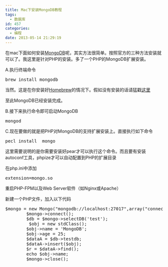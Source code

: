 ```yaml
---
title: Mac下安装MongoDB教程
tags:
  - 数据库
id: 457
categories:
  - 编程
date: 2013-05-14 21:29:19
---
```


在mac下面如何安装[MongoDB](http://www.mongodb.org/ "MongoDB")呢，其实方法很简单。按照官方的三种方法安装就可以了。我这里是针对PHP的安装。多了一个PHP的MongoDB扩展安装。

A.执行终端命令

<pre>brew install mongodb</pre>

当然。这是在你安装好[Homebrew](https://github.com/mxcl/homebrew "homebrew")的情况下。假如没有安装的话请猛戳[这里](http://mxcl.github.io/homebrew/ "homebrew")

至此MongoDB已经安装完成。

B.接下来执行命令即可启动MongoDB

<pre>mongod</pre>

C.现在要做的就是把PHP对MongoDB的支持扩展安装上。直接执行如下命令

<pre>pecl install  mongo</pre>

这里需要说明的是你需要安装好pear才可以执行这个命令。而且要有安装autoconf工具，phpize才可以自动配置到PHP的扩展目录

在php.ini中添加

<pre>extension=mongo.so</pre>

重启PHP-FPM以及Web Server软件（如Nginx或Apache）

新建一个PHP文件，加入以下代码

<pre class="lang:php decode:true ">$mongo = new Mongo("mongodb://localhost:27017",array("connect"=&gt;TRUE));
        $mongo-&gt;connect();
        $db = $mongo-&gt;selectDB('test');
         $obj = new stdClass();
        $obj-&gt;name = 'MongoDB';
        $obj-&gt;age = 25;
        $dataA = $db-&gt;testdb;
        $dataA-&gt;insert($obj);
        $r = $dataA-&gt;find();
        echo $obj-&gt;name; 
        $mongo-&gt;close();</pre>

&nbsp;